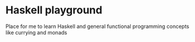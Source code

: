 # Haskell playground

Place for me to learn Haskell and general functional programming concepts like currying and monads
